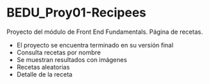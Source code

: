 # BEDU_Proy01-Recipees
Proyecto del módulo de Front End Fundamentals. Página de recetas.

- El proyecto se encuentra terminado en su versión final
- Consulta recetas por nombre
- Se muestran resultados con imágenes
- Recetas aleatorias
- Detalle de la receta
